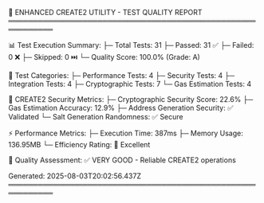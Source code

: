 
🔧 ENHANCED CREATE2 UTILITY - TEST QUALITY REPORT
═══════════════════════════════════════════════════════════

📊 Test Execution Summary:
├─ Total Tests: 31
├─ Passed: 31 ✅
├─ Failed: 0 ❌
├─ Skipped: 0 ⏭️
└─ Quality Score: 100.0% (Grade: A)

🔬 Test Categories:
├─ Performance Tests: 4
├─ Security Tests: 4
├─ Integration Tests: 4
├─ Cryptographic Tests: 7
└─ Gas Estimation Tests: 4

🔐 CREATE2 Security Metrics:
├─ Cryptographic Security Score: 22.6%
├─ Gas Estimation Accuracy: 12.9%
├─ Address Generation Security: ✅ Validated
└─ Salt Generation Randomness: ✅ Secure

⚡ Performance Metrics:
├─ Execution Time: 387ms
├─ Memory Usage: 136.95MB
└─ Efficiency Rating: 🌟 Excellent

🎯 Quality Assessment:
✅ VERY GOOD - Reliable CREATE2 operations

Generated: 2025-08-03T20:02:56.437Z
═══════════════════════════════════════════════════════════
    